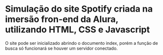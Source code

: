 # Simulação do site Spotify criada na imersão fron-end da Alura, utilizando HTML, CSS e Javascript
 O site pode ser inicializado abrindo o documento index, porém a função de busca só funcionará se houver um servidor conectado.
